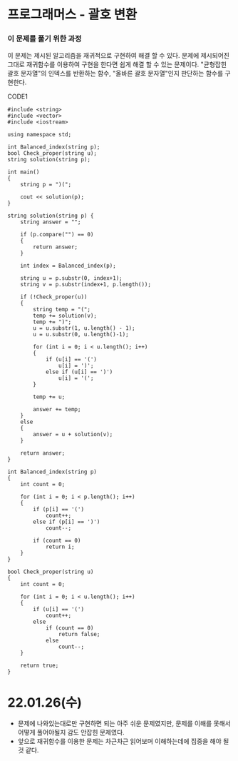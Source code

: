 # 프로그래머스 - 괄호 변환

### 이 문제를 풀기 위한 과정
이 문제는 제시된 알고리즘을 재귀적으로 구현하여 해결 할 수 있다.
문제에 제시되어진 그대로 재귀함수를 이용하여 구현을 한다면 쉽게 해결 할 수 있는 문제이다.
"균형잡힌 괄호 문자열"의 인덱스를 반환하는 함수, "올바른 괄호 문자열"인지 판단하는 함수를 구현한다.

CODE1

    #include <string>
    #include <vector>
    #include <iostream>

    using namespace std;

    int Balanced_index(string p);
    bool Check_proper(string u);
    string solution(string p);

    int main()
    {
        string p = ")(";

        cout << solution(p);
    }

    string solution(string p) {
        string answer = "";
        
        if (p.compare("") == 0)
        {
            return answer;
        }

        int index = Balanced_index(p);
        
        string u = p.substr(0, index+1);
        string v = p.substr(index+1, p.length());

        if (!Check_proper(u))
        {
            string temp = "(";
            temp += solution(v);
            temp += ")";
            u = u.substr(1, u.length() - 1);
            u = u.substr(0, u.length()-1);

            for (int i = 0; i < u.length(); i++)
            {
                if (u[i] == '(')
                    u[i] = ')';
                else if (u[i] == ')')
                    u[i] = '(';
            }

            temp += u;
            
            answer += temp;
        }
        else 
        {
            answer = u + solution(v);
        }

        return answer;
    }

    int Balanced_index(string p)
    {
        int count = 0;

        for (int i = 0; i < p.length(); i++)
        {
            if (p[i] == '(')
                count++;
            else if (p[i] == ')')
                count--;

            if (count == 0)
                return i;
        }
    }

    bool Check_proper(string u) 
    {
        int count = 0;

        for (int i = 0; i < u.length(); i++)
        {
            if (u[i] == '(')
                count++;
            else
                if (count == 0)
                    return false;
                else
                    count--;
        }

        return true;
    }

# 22.01.26(수)
* 문제에 나와있는대로만 구현하면 되는 아주 쉬운 문제였지만, 문제를 이해를 못해서 어떻게 풀어야될지 감도 안잡힌 문제였다.
* 앞으로 재귀함수를 이용한 문제는 차근차근 읽어보며  이해하는데에 집중을 해야 될 것 같다.